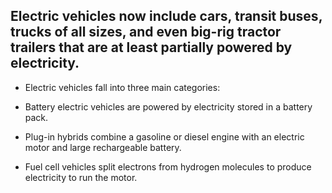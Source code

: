 ## Electric vehicles now include cars, transit buses, trucks of all sizes, and even big-rig tractor trailers that are at least partially powered by electricity. ##
* Electric vehicles fall into three main categories:

* Battery electric vehicles are powered by electricity stored in a battery pack.
* Plug-in hybrids combine a gasoline or diesel engine with an electric motor and large rechargeable battery.
* Fuel cell vehicles split electrons from hydrogen molecules to produce electricity to run the motor.
